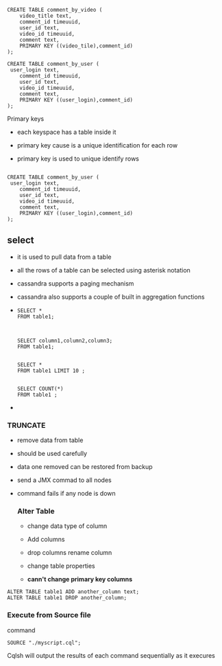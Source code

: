 ```
CREATE TABLE comment_by_video (
    video_title text,
    comment_id timeuuid,
    user_id text,
    video_id timeuuid,
    comment text,
    PRIMARY KEY ((video_tile),comment_id)
);
```

```
CREATE TABLE comment_by_user (
 user_login text,
    comment_id timeuuid,
    user_id text,
    video_id timeuuid,
    comment text,
    PRIMARY KEY ((user_login),comment_id)
);
```



Primary keys 

- each keyspace has a table inside it 

- primary key cause is a unique identification for each row 

- primary key is used to unique identify rows

```

CREATE TABLE comment_by_user (
 user_login text,
    comment_id timeuuid,
    user_id text,
    video_id timeuuid,
    comment text,
    PRIMARY KEY ((user_login),comment_id)
);

```



## select

- it is used to pull data from a table 

- all the rows of a table can be selected using asterisk notation

- cassandra supports a paging mechanism 

- cassandra also supports a couple of built in aggregation functions 

- ```
  SELECT * 
  FROM table1;
  
  
  
  SELECT column1,column2,column3;
  FROM table1;
  
  
  SELECT * 
  FROM table1 LIMIT 10 ;
  
  
  SELECT COUNT(*)
  FROM table1 ;
  
  ```

- 



### TRUNCATE

-  remove data from table 

- should be used carefully 

- data one removed can be restored from backup 

- send a JMX commad to all nodes

- command fails if any node  is down 
  
  
  
  ### Alter Table
  
  -  change data type of column 
  
  - Add  columns 
  
  - drop columns rename column
  
  - change table properties 
  
  - **cann't change primary key columns**

```
ALTER TABLE table1 ADD another_column text;
ALTER TABLE table1 DROP another_column;
```

### Execute from Source file



command 

```
SOURCE "./myscript.cql";
```

Cqlsh will output the results of each command sequentially as it execures 


